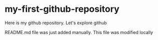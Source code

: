 # my-first-github-repository

Here is my github repository. Let's explore github

README.md file was just added manually. This file was modified locally

